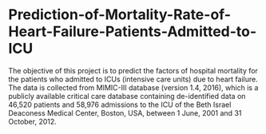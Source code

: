 # Prediction-of-Mortality-Rate-of-Heart-Failure-Patients-Admitted-to-ICU
The objective of this project is to predict the factors of hospital mortality for the patients who admitted to ICUs (intensive care units) due to heart failure. The data is collected from MIMIC-III database (version 1.4, 2016), which is a publicly available critical care database containing de-identified data on 46,520 patients and 58,976 admissions to the ICU of the Beth Israel Deaconess Medical Center, Boston, USA, between 1 June, 2001 and 31 October, 2012.
